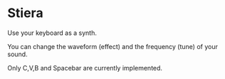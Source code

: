# Stiera

Use your keyboard as a synth.

You can change the waveform (effect) and the frequency (tune) of your sound.

Only C,V,B and Spacebar are currently implemented.